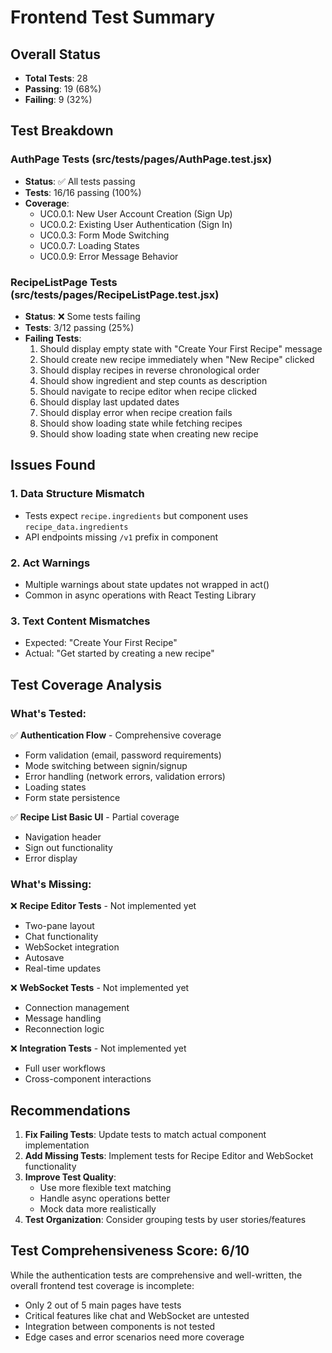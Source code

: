 # Frontend Test Summary

## Overall Status
- **Total Tests**: 28
- **Passing**: 19 (68%)
- **Failing**: 9 (32%)

## Test Breakdown

### AuthPage Tests (src/tests/pages/AuthPage.test.jsx)
- **Status**: ✅ All tests passing
- **Tests**: 16/16 passing (100%)
- **Coverage**: 
  - UC0.0.1: New User Account Creation (Sign Up)
  - UC0.0.2: Existing User Authentication (Sign In)
  - UC0.0.3: Form Mode Switching
  - UC0.0.7: Loading States
  - UC0.0.9: Error Message Behavior

### RecipeListPage Tests (src/tests/pages/RecipeListPage.test.jsx)
- **Status**: ❌ Some tests failing
- **Tests**: 3/12 passing (25%)
- **Failing Tests**:
  1. Should display empty state with "Create Your First Recipe" message
  2. Should create new recipe immediately when "New Recipe" clicked
  3. Should display recipes in reverse chronological order
  4. Should show ingredient and step counts as description
  5. Should navigate to recipe editor when recipe clicked
  6. Should display last updated dates
  7. Should display error when recipe creation fails
  8. Should show loading state while fetching recipes
  9. Should show loading state when creating new recipe

## Issues Found

### 1. Data Structure Mismatch
- Tests expect `recipe.ingredients` but component uses `recipe_data.ingredients`
- API endpoints missing `/v1` prefix in component

### 2. Act Warnings
- Multiple warnings about state updates not wrapped in act()
- Common in async operations with React Testing Library

### 3. Text Content Mismatches
- Expected: "Create Your First Recipe"
- Actual: "Get started by creating a new recipe"

## Test Coverage Analysis

### What's Tested:
✅ **Authentication Flow** - Comprehensive coverage
- Form validation (email, password requirements)
- Mode switching between signin/signup
- Error handling (network errors, validation errors)
- Loading states
- Form state persistence

✅ **Recipe List Basic UI** - Partial coverage
- Navigation header
- Sign out functionality
- Error display

### What's Missing:
❌ **Recipe Editor Tests** - Not implemented yet
- Two-pane layout
- Chat functionality
- WebSocket integration
- Autosave
- Real-time updates

❌ **WebSocket Tests** - Not implemented yet
- Connection management
- Message handling
- Reconnection logic

❌ **Integration Tests** - Not implemented yet
- Full user workflows
- Cross-component interactions

## Recommendations

1. **Fix Failing Tests**: Update tests to match actual component implementation
2. **Add Missing Tests**: Implement tests for Recipe Editor and WebSocket functionality
3. **Improve Test Quality**: 
   - Use more flexible text matching
   - Handle async operations better
   - Mock data more realistically
4. **Test Organization**: Consider grouping tests by user stories/features

## Test Comprehensiveness Score: 6/10

While the authentication tests are comprehensive and well-written, the overall frontend test coverage is incomplete:
- Only 2 out of 5 main pages have tests
- Critical features like chat and WebSocket are untested
- Integration between components is not tested
- Edge cases and error scenarios need more coverage